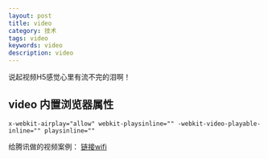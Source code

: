 ```yaml
---
layout: post
title: video
category: 技术
tags: video
keywords: video
description: video
---
```

说起视频H5感觉心里有流不完的泪啊！

## video 内置浏览器属性

```
x-webkit-airplay="allow" webkit-playsinline="" -webkit-video-playable-inline="" playsinline=""
```
给腾讯做的视频案例：
[链接wifi](http://www.tencent-blackboard.com/shipin4/index.html)
